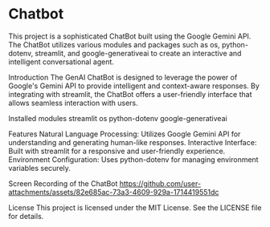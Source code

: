 # Chatbot
This project is a sophisticated ChatBot built using the Google Gemini API. The ChatBot utilizes various modules and packages such as os, python-dotenv, streamlit, and google-generativeai to create an interactive and intelligent conversational agent.

Introduction
The GenAI ChatBot is designed to leverage the power of Google's Gemini API to provide intelligent and context-aware responses. By integrating with streamlit, the ChatBot offers a user-friendly interface that allows seamless interaction with users.

Installed modules 
streamlit
os
python-dotenv
google-generativeai

Features
Natural Language Processing: Utilizes Google Gemini API for understanding and generating human-like responses.
Interactive Interface: Built with streamlit for a responsive and user-friendly experience.
Environment Configuration: Uses python-dotenv for managing environment variables securely.

Screen Recording of the ChatBot
https://github.com/user-attachments/assets/82e685ac-73a3-4609-929a-1714419551dc


License
This project is licensed under the MIT License. See the LICENSE file for details.  





